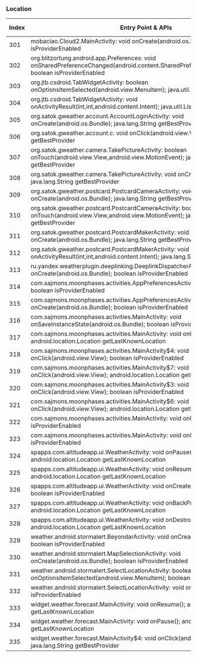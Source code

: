 ### Location
| Index | Entry Point & APIs | Screen shot | Resource id | Label |
| ------------- | ------------- | ------------- |-------------|-------------|
| 301 | mobaciao.Cloud2.MainActivity: void onCreate(android.os.Bundle); boolean isProviderEnabled | ![](C:\Users\hfu\Documents\COSMOS\output\py\Play_win8\Weather\mobaciao.Cloud2\mobaciao.Cloud2.MainActivity.png) |  | |
| 302 | org.blitzortung.android.app.Preferences: void onSharedPreferenceChanged(android.content.SharedPreferences,java.lang.String); boolean isProviderEnabled | ![](C:\Users\hfu\Documents\COSMOS\output\py\Play_win8\Weather\org.blitzortung.android.app\org.blitzortung.android.app.Preferences.png) |  | |
| 303 | org.jtb.csdroid.TabWidgetActivity: boolean onOptionsItemSelected(android.view.MenuItem); java.util.List getProviders | ![](C:\Users\hfu\Documents\COSMOS\output\py\Play_win8\Weather\org.jtb.csdroid\org.jtb.csdroid.TabWidgetActivity.png) |  | |
| 304 | org.jtb.csdroid.TabWidgetActivity: void onActivityResult(int,int,android.content.Intent); java.util.List getProviders | ![](C:\Users\hfu\Documents\COSMOS\output\py\Play_win8\Weather\org.jtb.csdroid\org.jtb.csdroid.TabWidgetActivity.png) |  | |
| 305 | org.satok.gweather.account.AccountLoginActivity: void onCreate(android.os.Bundle); java.lang.String getBestProvider | ![](C:\Users\hfu\Documents\COSMOS\output\py\Play_win8\Weather\org.satok.gweather\org.satok.gweather.account.AccountLoginActivity.png) |  | |
| 306 | org.satok.gweather.account.c: void onClick(android.view.View); java.lang.String getBestProvider | ![](C:\Users\hfu\Documents\COSMOS\output\py\Play_win8\Weather\org.satok.gweather\org.satok.gweather.account.AccountLoginActivity.png) |  | |
| 307 | org.satok.gweather.camera.TakePictureActivity: boolean onTouch(android.view.View,android.view.MotionEvent); java.lang.String getBestProvider | ![](C:\Users\hfu\Documents\COSMOS\output\py\Play_win8\Weather\org.satok.gweather\org.satok.gweather.camera.TakePictureActivity.png) |  | |
| 308 | org.satok.gweather.camera.TakePictureActivity: void onCreate(android.os.Bundle); java.lang.String getBestProvider | ![](C:\Users\hfu\Documents\COSMOS\output\py\Play_win8\Weather\org.satok.gweather\org.satok.gweather.camera.TakePictureActivity.png) |  | |
| 309 | org.satok.gweather.postcard.PostcardCameraActivity: void onCreate(android.os.Bundle); java.lang.String getBestProvider | ![](C:\Users\hfu\Documents\COSMOS\output\py\Play_win8\Weather\org.satok.gweather\org.satok.gweather.postcard.PostcardCameraActivity.png) |  | |
| 310 | org.satok.gweather.postcard.PostcardCameraActivity: boolean onTouch(android.view.View,android.view.MotionEvent); java.lang.String getBestProvider | ![](C:\Users\hfu\Documents\COSMOS\output\py\Play_win8\Weather\org.satok.gweather\org.satok.gweather.postcard.PostcardCameraActivity.png) |  | |
| 311 | org.satok.gweather.postcard.PostcardMakerActivity: void onCreate(android.os.Bundle); java.lang.String getBestProvider | ![](C:\Users\hfu\Documents\COSMOS\output\py\Play_win8\Weather\org.satok.gweather\org.satok.gweather.postcard.PostcardMakerActivity.png) |  | |
| 312 | org.satok.gweather.postcard.PostcardMakerActivity: void onActivityResult(int,int,android.content.Intent); java.lang.String getBestProvider | ![](C:\Users\hfu\Documents\COSMOS\output\py\Play_win8\Weather\org.satok.gweather\org.satok.gweather.postcard.PostcardMakerActivity.png) |  | |
| 313 | ru.yandex.weatherplugin.deeplinking.DeeplinkDispatcherActivity: void onCreate(android.os.Bundle); boolean isProviderEnabled | ![](C:\Users\hfu\Documents\COSMOS\output\py\Play_win8\Weather\ru.yandex.weatherplugin\ru.yandex.weatherplugin.deeplinking.DeeplinkDispatcherActivity.png) |  | |
| 314 | com.sajmons.moonphases.activities.AppPreferencesActivity: void onResume(); boolean isProviderEnabled | ![](C:\Users\hfu\Documents\COSMOS\output\py\Play_win8\Weather\simon.sander.moonphases\com.sajmons.moonphases.activities.AppPreferencesActivity.png) |  | |
| 315 | com.sajmons.moonphases.activities.AppPreferencesActivity: void onCreate(android.os.Bundle); boolean isProviderEnabled | ![](C:\Users\hfu\Documents\COSMOS\output\py\Play_win8\Weather\simon.sander.moonphases\com.sajmons.moonphases.activities.AppPreferencesActivity.png) |  | |
| 316 | com.sajmons.moonphases.activities.MainActivity: void onSaveInstanceState(android.os.Bundle); boolean isProviderEnabled | ![](C:\Users\hfu\Documents\COSMOS\output\py\Play_win8\Weather\simon.sander.moonphases\com.sajmons.moonphases.activities.MainActivity.png) |  | |
| 317 | com.sajmons.moonphases.activities.MainActivity: void onResume(); android.location.Location getLastKnownLocation | ![](C:\Users\hfu\Documents\COSMOS\output\py\Play_win8\Weather\simon.sander.moonphases\com.sajmons.moonphases.activities.MainActivity.png) |  | |
| 318 | com.sajmons.moonphases.activities.MainActivity$4: void onClick(android.view.View); boolean isProviderEnabled | ![](C:\Users\hfu\Documents\COSMOS\output\py\Play_win8\Weather\simon.sander.moonphases\com.sajmons.moonphases.activities.MainActivity.png) |  | |
| 319 | com.sajmons.moonphases.activities.MainActivity$7: void onClick(android.view.View); android.location.Location getLastKnownLocation | ![](C:\Users\hfu\Documents\COSMOS\output\py\Play_win8\Weather\simon.sander.moonphases\com.sajmons.moonphases.activities.MainActivity.png) |  | |
| 320 | com.sajmons.moonphases.activities.MainActivity$3: void onClick(android.view.View); boolean isProviderEnabled | ![](C:\Users\hfu\Documents\COSMOS\output\py\Play_win8\Weather\simon.sander.moonphases\com.sajmons.moonphases.activities.MainActivity.png) |  | |
| 321 | com.sajmons.moonphases.activities.MainActivity$6: void onClick(android.view.View); android.location.Location getLastKnownLocation | ![](C:\Users\hfu\Documents\COSMOS\output\py\Play_win8\Weather\simon.sander.moonphases\com.sajmons.moonphases.activities.MainActivity.png) |  | |
| 322 | com.sajmons.moonphases.activities.MainActivity: void onBackPressed(); boolean isProviderEnabled | ![](C:\Users\hfu\Documents\COSMOS\output\py\Play_win8\Weather\simon.sander.moonphases\com.sajmons.moonphases.activities.MainActivity.png) |  | |
| 323 | com.sajmons.moonphases.activities.MainActivity: void onDestroy(); boolean isProviderEnabled | ![](C:\Users\hfu\Documents\COSMOS\output\py\Play_win8\Weather\simon.sander.moonphases\com.sajmons.moonphases.activities.MainActivity.png) |  | |
| 324 | spapps.com.altitudeapp.ui.WeatherActivity: void onPause(); android.location.Location getLastKnownLocation | ![](C:\Users\hfu\Documents\COSMOS\output\py\Play_win8\Weather\spapps.com.altitudeapp\spapps.com.altitudeapp.ui.WeatherActivity.png) |  | |
| 325 | spapps.com.altitudeapp.ui.WeatherActivity: void onResume(); android.location.Location getLastKnownLocation | ![](C:\Users\hfu\Documents\COSMOS\output\py\Play_win8\Weather\spapps.com.altitudeapp\spapps.com.altitudeapp.ui.WeatherActivity.png) |  | |
| 326 | spapps.com.altitudeapp.ui.WeatherActivity: void onCreate(android.os.Bundle); boolean isProviderEnabled | ![](C:\Users\hfu\Documents\COSMOS\output\py\Play_win8\Weather\spapps.com.altitudeapp\spapps.com.altitudeapp.ui.WeatherActivity.png) |  | |
| 327 | spapps.com.altitudeapp.ui.WeatherActivity: void onBackPressed(); android.location.Location getLastKnownLocation | ![](C:\Users\hfu\Documents\COSMOS\output\py\Play_win8\Weather\spapps.com.altitudeapp\spapps.com.altitudeapp.ui.WeatherActivity.png) |  | |
| 328 | spapps.com.altitudeapp.ui.WeatherActivity: void onDestroy(); android.location.Location getLastKnownLocation | ![](C:\Users\hfu\Documents\COSMOS\output\py\Play_win8\Weather\spapps.com.altitudeapp\spapps.com.altitudeapp.ui.WeatherActivity.png) |  | |
| 329 | weather.android.stormalert.BeyondarActivity: void onCreate(android.os.Bundle); boolean isProviderEnabled | ![](C:\Users\hfu\Documents\COSMOS\output\py\Play_win8\Weather\weather.android.stormalert\weather.android.stormalert.BeyondarActivity.png) |  | |
| 330 | weather.android.stormalert.MapSelectionActivity: void onCreate(android.os.Bundle); boolean isProviderEnabled | ![](C:\Users\hfu\Documents\COSMOS\output\py\Play_win8\Weather\weather.android.stormalert\weather.android.stormalert.MapSelectionActivity.png) |  | |
| 331 | weather.android.stormalert.SelectLocationActivity: boolean onOptionsItemSelected(android.view.MenuItem); boolean isProviderEnabled | ![](C:\Users\hfu\Documents\COSMOS\output\py\Play_win8\Weather\weather.android.stormalert\weather.android.stormalert.SelectLocationActivity.png) |  | |
| 332 | weather.android.stormalert.SelectLocationActivity: void onBackPressed(); boolean isProviderEnabled | ![](C:\Users\hfu\Documents\COSMOS\output\py\Play_win8\Weather\weather.android.stormalert\weather.android.stormalert.SelectLocationActivity.png) |  | |
| 333 | widget.weather.forecast.MainActivity: void onResume(); android.location.Location getLastKnownLocation | ![](C:\Users\hfu\Documents\COSMOS\output\py\Play_win8\Weather\widget.weather.forecast\widget.weather.forecast.MainActivity.png) |  | |
| 334 | widget.weather.forecast.MainActivity: void onPause(); android.location.Location getLastKnownLocation | ![](C:\Users\hfu\Documents\COSMOS\output\py\Play_win8\Weather\widget.weather.forecast\widget.weather.forecast.MainActivity.png) |  | |
| 335 | widget.weather.forecast.MainActivity$4: void onClick(android.view.View); java.lang.String getBestProvider | ![](C:\Users\hfu\Documents\COSMOS\output\py\Play_win8\Weather\widget.weather.forecast\widget.weather.forecast.MainActivity.png) |  | |
